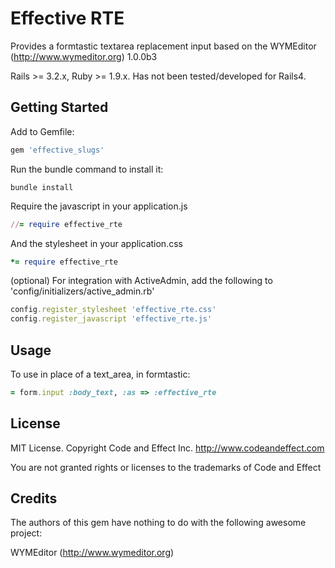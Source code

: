 # Effective RTE

Provides a formtastic textarea replacement input based on the WYMEditor (http://www.wymeditor.org) 1.0.0b3

Rails >= 3.2.x, Ruby >= 1.9.x.  Has not been tested/developed for Rails4.

## Getting Started

Add to Gemfile:

```ruby
gem 'effective_slugs'
```

Run the bundle command to install it:

```console
bundle install
```

Require the javascript in your application.js

```ruby
//= require effective_rte
```

And the stylesheet in your application.css

````ruby
*= require effective_rte
````

(optional) For integration with ActiveAdmin, add the following to 'config/initializers/active_admin.rb'

````ruby
config.register_stylesheet 'effective_rte.css'
config.register_javascript 'effective_rte.js'
````

## Usage

To use in place of a text_area, in formtastic:

````ruby
= form.input :body_text, :as => :effective_rte
````

## License

MIT License.  Copyright Code and Effect Inc. http://www.codeandeffect.com

You are not granted rights or licenses to the trademarks of Code and Effect

## Credits

The authors of this gem have nothing to do with the following awesome project:

WYMEditor (http://www.wymeditor.org)


